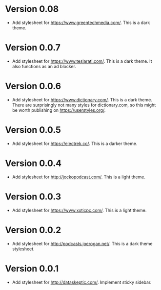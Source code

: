 # Version 0.08
* Add stylesheet for https://www.greentechmedia.com/. This is a dark theme.

# Version 0.0.7
* Add stylesheet for https://www.teslarati.com/. This is a dark theme. It also functions as an ad blocker.

# Version 0.0.6
* Add stylesheet for https://www.dictionary.com/. This is a dark theme. There are surprisingly not many styles for dictionary.com, so this might be worth publishing on https://userstyles.org/.

# Version 0.0.5
* Add stylesheet for https://electrek.co/. This is a darker theme.

# Version 0.0.4
* Add stylesheet for http://jockopodcast.com/. This is a light theme.

# Version 0.0.3
* Add stylesheet for https://www.xoticpc.com/. This is a light theme.

# Version 0.0.2
* Add stylesheet for http://podcasts.joerogan.net/. This is a dark theme stylesheet.

# Version 0.0.1
* Add stylesheet for http://dataskeptic.com/. Implement sticky sidebar.